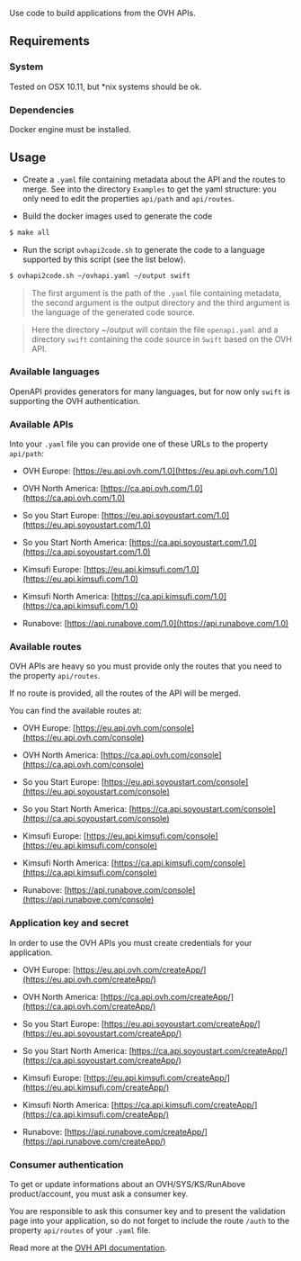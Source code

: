 Use code to build applications from the OVH APIs.

## Requirements

### System

Tested on OSX 10.11, but *nix systems should be ok.

### Dependencies

Docker engine must be installed.

## Usage

- Create a `.yaml` file containing metadata about the API and the routes to merge. See into the directory `Examples` to get the yaml structure: you only need to edit the properties `api/path` and `api/routes`.

- Build the docker images used to generate the code

```bash
$ make all
```

- Run the script `ovhapi2code.sh` to generate the code to a language supported by this script (see the list below).

```bash
$ ovhapi2code.sh ~/ovhapi.yaml ~/output swift
```

> The first argument is the path of the `.yaml` file containing metadata, the second argument is the output directory and the third argument is the language of the generated code source.

> Here the directory ~/output will contain the file `openapi.yaml` and a directory `swift` containing the code source in `Swift` based on the OVH API.

### Available languages

OpenAPI provides generators for many languages, but for now only `swift` is supporting the OVH authentication.

### Available APIs

Into your `.yaml` file you can provide one of these URLs to the property `api/path`:

- OVH Europe: [https://eu.api.ovh.com/1.0](https://eu.api.ovh.com/1.0)

- OVH North America: [https://ca.api.ovh.com/1.0](https://ca.api.ovh.com/1.0)

- So you Start Europe: [https://eu.api.soyoustart.com/1.0](https://eu.api.soyoustart.com/1.0)

- So you Start North America: [https://ca.api.soyoustart.com/1.0](https://ca.api.soyoustart.com/1.0)

- Kimsufi Europe: [https://eu.api.kimsufi.com/1.0](https://eu.api.kimsufi.com/1.0)

- Kimsufi North America: [https://ca.api.kimsufi.com/1.0](https://ca.api.kimsufi.com/1.0)

- Runabove: [https://api.runabove.com/1.0](https://api.runabove.com/1.0)

### Available routes

OVH APIs are heavy so you must provide only the routes that you need to the property `api/routes`.

If no route is provided, all the routes of the API will be merged.

You can find the available routes at:

- OVH Europe: [https://eu.api.ovh.com/console](https://eu.api.ovh.com/console)

- OVH North America: [https://ca.api.ovh.com/console](https://ca.api.ovh.com/console)

- So you Start Europe: [https://eu.api.soyoustart.com/console](https://eu.api.soyoustart.com/console)

- So you Start North America: [https://ca.api.soyoustart.com/console](https://ca.api.soyoustart.com/console)

- Kimsufi Europe: [https://eu.api.kimsufi.com/console](https://eu.api.kimsufi.com/console)

- Kimsufi North America: [https://ca.api.kimsufi.com/console](https://ca.api.kimsufi.com/console)

- Runabove: [https://api.runabove.com/console](https://api.runabove.com/console)

### Application key and secret

In order to use the OVH APIs you must create credentials for your application.

- OVH Europe: [https://eu.api.ovh.com/createApp/](https://eu.api.ovh.com/createApp/)

- OVH North America: [https://ca.api.ovh.com/createApp/](https://ca.api.ovh.com/createApp/)

- So you Start Europe: [https://eu.api.soyoustart.com/createApp/](https://eu.api.soyoustart.com/createApp/)

- So you Start North America: [https://ca.api.soyoustart.com/createApp/](https://ca.api.soyoustart.com/createApp/)

- Kimsufi Europe: [https://eu.api.kimsufi.com/createApp/](https://eu.api.kimsufi.com/createApp/)

- Kimsufi North America: [https://ca.api.kimsufi.com/createApp/](https://ca.api.kimsufi.com/createApp/)

- Runabove: [https://api.runabove.com/createApp/](https://api.runabove.com/createApp/)

### Consumer authentication

To get or update informations about an OVH/SYS/KS/RunAbove product/account, you must ask a consumer key.

You are responsible to ask this consumer key and to present the validation page into your application, so do not forget to include the route `/auth` to the property `api/routes` of your `.yaml` file.

Read more at the [OVH API documentation](https://eu.api.ovh.com/g934.first_step_with_api).

